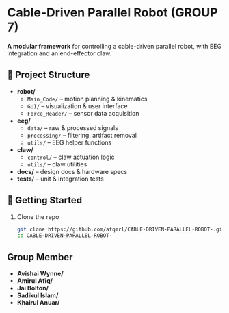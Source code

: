 # Cable-Driven Parallel Robot (GROUP 7)

**A modular framework** for controlling a cable-driven parallel robot, with EEG integration and an end-effector claw.

## 📂 Project Structure

- **robot/**  
  - `Main_Code/` – motion planning & kinematics  
  - `GUI/` – visualization & user interface  
  - `Force_Reader/` – sensor data acquisition  
- **eeg/**  
  - `data/` – raw & processed signals  
  - `processing/` – filtering, artifact removal  
  - `utils/` – EEG helper functions  
- **claw/**  
  - `control/` – claw actuation logic  
  - `utils/` – claw utilities  
- **docs/** – design docs & hardware specs  
- **tests/** – unit & integration tests  

## 🚀 Getting Started

1. Clone the repo  
   ```bash
   git clone https://github.com/afqmrl/CABLE-DRIVEN-PARALLEL-ROBOT-.git
   cd CABLE-DRIVEN-PARALLEL-ROBOT-

## Group Member
- **Avishai Wynne/**
- **Amirul Afiq/**
- **Jai Bolton/**
- **Sadikul Islam/**
- **Khairul Anuar/**

